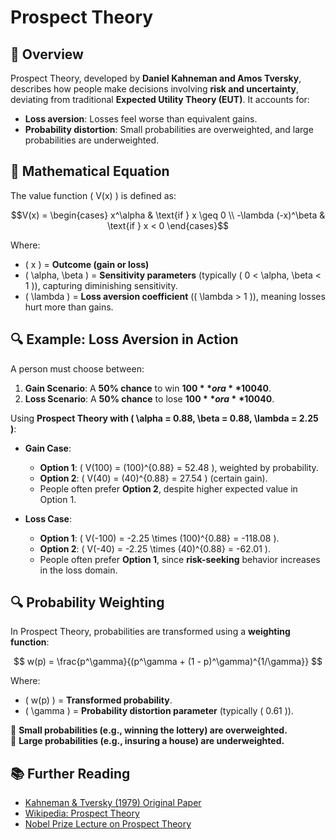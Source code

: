 # Prospect Theory

## 📌 Overview
Prospect Theory, developed by **Daniel Kahneman and Amos Tversky**, describes how people make decisions involving **risk and uncertainty**, deviating from traditional **Expected Utility Theory (EUT)**. It accounts for:
- **Loss aversion**: Losses feel worse than equivalent gains.
- **Probability distortion**: Small probabilities are overweighted, and large probabilities are underweighted.

## 📖 Mathematical Equation
The value function \( V(x) \) is defined as:


$$V(x) =
\begin{cases}
x^\alpha & \text{if } x \geq 0 \\
-\lambda (-x)^\beta & \text{if } x < 0
\end{cases}$$

Where:
- \( x \) = **Outcome (gain or loss)**
- \( \alpha, \beta \) = **Sensitivity parameters** (typically \( 0 < \alpha, \beta < 1 \)), capturing diminishing sensitivity.
- \( \lambda \) = **Loss aversion coefficient** (\( \lambda > 1 \)), meaning losses hurt more than gains.

## 🔍 Example: Loss Aversion in Action
A person must choose between:

1. **Gain Scenario**:  A **50% chance** to win **$100** or a **100% chance** to win **$40**.
2. **Loss Scenario**: A **50% chance** to lose **$100** or a **100% chance** to lose **$40**.

Using **Prospect Theory with \( \alpha = 0.88, \beta = 0.88, \lambda = 2.25 \)**:

- **Gain Case**:
  - **Option 1**: \( V(100) = (100)^{0.88} = 52.48 \), weighted by probability.
  - **Option 2**: \( V(40) = (40)^{0.88} = 27.54 \) (certain gain).
  - People often prefer **Option 2**, despite higher expected value in Option 1.

- **Loss Case**:
  - **Option 1**: \( V(-100) = -2.25 \times (100)^{0.88} = -118.08 \).
  - **Option 2**: \( V(-40) = -2.25 \times (40)^{0.88} = -62.01 \).
  - People often prefer **Option 1**, since **risk-seeking** behavior increases in the loss domain.

## 🔍 Probability Weighting
In Prospect Theory, probabilities are transformed using a **weighting function**:

$$
w(p) = \frac{p^\gamma}{(p^\gamma + (1 - p)^\gamma)^{1/\gamma}}
$$

Where:
- \( w(p) \) = **Transformed probability**.
- \( \gamma \) = **Probability distortion parameter** (typically \( 0.61 \)).

🔹 **Small probabilities (e.g., winning the lottery) are overweighted.**  
🔹 **Large probabilities (e.g., insuring a house) are underweighted.**

## 📚 Further Reading
- [Kahneman & Tversky (1979) Original Paper](https://www.jstor.org/stable/1833352)
- [Wikipedia: Prospect Theory](https://en.wikipedia.org/wiki/Prospect_theory)
- [Nobel Prize Lecture on Prospect Theory](https://www.nobelprize.org/uploads/2018/06/kahneman-lecture.pdf)
